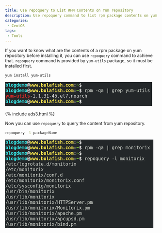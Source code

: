 ```yaml
---
title: Use repoquery to List RPM Contents on Yum repository
description: Use repoquery command to list rpm package contents on yum repository without installing it on CentOS7.
categories:
 - CentOS
tags:
 - Tools
---
```


If you want to know what are the contents of a rpm package on yum repository before installing it, you can use `repoquery` command to achieve that.  `repoquery` command is provided by `yum-utils` package, so it must be installed first.
```bash
yum install yum-utils
```
![repoquery](/assets/images/2018051709.png)

{% include ads3.html %}

Now you can use `repoquery` to query the content from yum repository.
```bash
repoquery -l packageName
```
![repoquery](/assets/images/2018051710.png)
